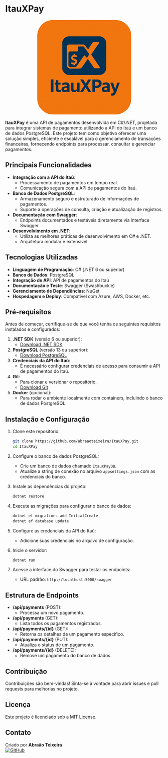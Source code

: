 # ItauXPay

<p align="center">
  <img src="https://github.com/abraaoteixeira/ItauXPay/blob/main/logo-ItauXPay.png?raw=true" alt="Logo do ItauXPay" width="300" style="border-radius: 50px;" />
</p>

**ItauXPay** é uma API de pagamentos desenvolvida em C#/.NET, projetada para integrar sistemas de pagamento utilizando a API do Itaú e um banco de dados PostgreSQL. Este projeto tem como objetivo oferecer uma solução simples, eficiente e escalável para o gerenciamento de transações financeiras, fornecendo endpoints para processar, consultar e gerenciar pagamentos.

## Principais Funcionalidades

- **Integração com a API do Itaú**:
  - Processamento de pagamentos em tempo real.
  - Comunicação segura com a API de pagamentos do Itaú.
- **Banco de Dados PostgreSQL**:
  - Armazenamento seguro e estruturado de informações de pagamentos.
  - Suporte a operações de consulta, criação e atualização de registros.
- **Documentação com Swagger**:
  - Endpoints documentados e testáveis diretamente via interface Swagger.
- **Desenvolvimento em .NET**:
  - Utiliza as melhores práticas de desenvolvimento em C# e .NET.
  - Arquitetura modular e extensível.

## Tecnologias Utilizadas

- **Linguagem de Programação**: C# (.NET 6 ou superior)
- **Banco de Dados**: PostgreSQL
- **Integração de API**: API de pagamentos do Itaú
- **Documentação e Teste**: Swagger (Swashbuckle)
- **Gerenciamento de Dependências**: NuGet
- **Hospedagem e Deploy**: Compatível com Azure, AWS, Docker, etc.

## Pré-requisitos

Antes de começar, certifique-se de que você tenha os seguintes requisitos instalados e configurados:

1. **.NET SDK** (versão 6 ou superior):
   - [Download .NET SDK](https://dotnet.microsoft.com/download)
2. **PostgreSQL** (versão 13 ou superior):
   - [Download PostgreSQL](https://www.postgresql.org/download/)
3. **Credenciais da API do Itaú**:
   - É necessário configurar credenciais de acesso para consumir a API de pagamentos do Itaú.
4. **Git**:
   - Para clonar e versionar o repositório.
   - [Download Git](https://git-scm.com/)
5. **Docker** (opcional):
   - Para rodar o ambiente localmente com containers, incluindo o banco de dados PostgreSQL.

## Instalação e Configuração

1. Clone este repositório:
   ```bash
   git clone https://github.com/abraaoteixeira/ItauXPay.git
   cd ItauXPay
   ```

2. Configure o banco de dados PostgreSQL:
   - Crie um banco de dados chamado `ItauXPayDB`.
   - Atualize a string de conexão no arquivo `appsettings.json` com as credenciais do banco.

3. Instale as dependências do projeto:
   ```bash
   dotnet restore
   ```

4. Execute as migrações para configurar o banco de dados:
   ```bash
   dotnet ef migrations add InitialCreate
   dotnet ef database update
   ```

5. Configure as credenciais da API do Itaú:
   - Adicione suas credenciais no arquivo de configuração.

6. Inicie o servidor:
   ```bash
   dotnet run
   ```

7. Acesse a interface do Swagger para testar os endpoints:
   - URL padrão: `http://localhost:5000/swagger`

## Estrutura de Endpoints

- **/api/payments** (POST):
  - Processa um novo pagamento.
- **/api/payments** (GET):
  - Lista todos os pagamentos registrados.
- **/api/payments/{id}** (GET):
  - Retorna os detalhes de um pagamento específico.
- **/api/payments/{id}** (PUT):
  - Atualiza o status de um pagamento.
- **/api/payments/{id}** (DELETE):
  - Remove um pagamento do banco de dados.

## Contribuição

Contribuições são bem-vindas! Sinta-se à vontade para abrir issues e pull requests para melhorias no projeto.

## Licença

Este projeto é licenciado sob a [MIT License](LICENSE).

## Contato

Criado por **Abraão Teixeira**  
[![GitHub](https://img.shields.io/badge/GitHub-abraaoteixeira-informational)](https://github.com/abraaoteixeira)